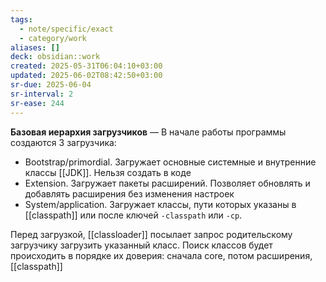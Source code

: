 ```yaml
---
tags:
  - note/specific/exact
  - category/work
aliases: []
deck: obsidian::work
created: 2025-05-31T06:04:10+03:00
updated: 2025-06-02T08:42:50+03:00
sr-due: 2025-06-04
sr-interval: 2
sr-ease: 244
---
```


**Базовая иерархия загрузчиков**
—
В начале работы программы создаются 3 загрузчика:
- Bootstrap/primordial. Загружает основные системные и внутренние классы [[JDK]]. Нельзя создать в коде
- Extension. Загружает пакеты расширений. Позволяет обновлять и добавлять расширения без изменения настроек
- System/application. Загружает классы, пути которых указаны в [[classpath]] или после ключей `-classpath` или `-cp`.

Перед загрузкой, [[classloader]] посылает запрос родительскому загрузчику загрузить указанный класс. Поиск классов будет происходить в порядке их доверия: сначала core, потом расширения, [[classpath]]
